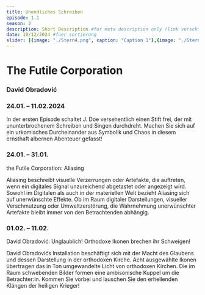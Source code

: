 ```yaml
---
title: Unendliches Schreiben
episode: 1.1
season: 2
description: Short Description #for meta description only (link verschicken etc. nicht auf der seite zu sehen)
date: 10/12/2024 #fuer sortierung
slider: [{image: "./Stern4.png", caption: "Caption 1"},{image: "./Stern5.png", caption: "Caption 1"},{image: "./Stern6.png", caption: "Caption 1"},]
---
```


# The Futile Corporation
### David Obradović

### 24.01. – 11.02.2024
In der ersten Episode schaltet J. Doe versehentlich einen Stift frei, der mit ununterbrochenem Schreiben und Singen durchdreht. Machen Sie sich auf ein urkomisches Durcheinander aus Symbolik und Chaos in diesem ernsthaft albernen Abenteuer gefasst!


### 24.01. – 31.01.
the Futile Corporation: Aliasing

Aliasing beschreibt visuelle Verzerrungen oder Artefakte, die auftreten, wenn ein digitales Signal unzureichend abgetastet oder angezeigt wird. Sowohl im Digitalen als auch in der materiellen Welt bezieht Aliasing sich auf unerwünschte Effekte. Ob im Raum digitaler Darstellungen, visueller Verschmutzung oder Umweltzerstörung, die Wahrnehmung unerwünschter Artefakte bleibt immer von den Betrachtenden abhängig.

### 01.02. – 11.02.
David Obradović: Unglaublich! Orthodoxe Ikonen brechen ihr Schweigen! 
 
David Obradovićs Installation beschäftigt sich mit der Macht des Glaubens und dessen Darstellung in der orthodoxen Kirche. Acht ausgewählte Ikonen übertragen das in Ton umgewandelte Licht von orthodoxen Kirchen. Die im Raum schwebenden Bilder formen eine ambisonische Kuppel um die Betrachter:in. Kommen Sie vorbei und lauschen Sie den erhellenden Klängen der heiligen Krieger!

